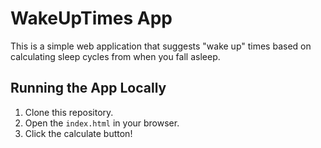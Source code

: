 # WakeUpTimes App
 
This is a simple web application that suggests "wake up" times based on calculating sleep cycles from when you fall asleep.
 
## Running the App Locally
 
1. Clone this repository.
2. Open the `index.html` in your browser.
3. Click the calculate button!